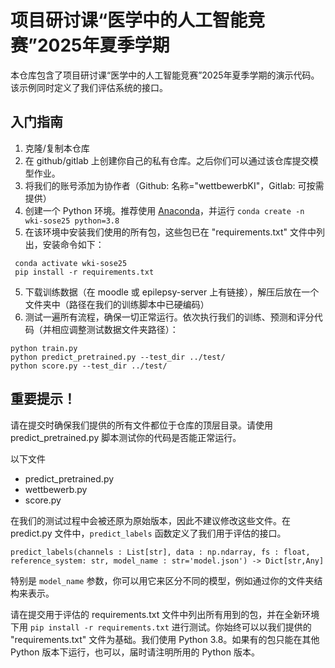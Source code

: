 # 项目研讨课“医学中的人工智能竞赛”2025年夏季学期
本仓库包含了项目研讨课“医学中的人工智能竞赛”2025年夏季学期的演示代码。该示例同时定义了我们评估系统的接口。

## 入门指南

1. 克隆/复制本仓库
2. 在 github/gitlab 上创建你自己的私有仓库。之后你们可以通过该仓库提交模型作业。
3. 将我们的账号添加为协作者（Github: 名称="wettbewerbKI"，Gitlab: 可按需提供）
3. 创建一个 Python 环境。推荐使用 [Anaconda](https://www.anaconda.com/products/distribution)，并运行 `conda create -n wki-sose25 python=3.8`
4. 在该环境中安装我们使用的所有包，这些包已在 "requirements.txt" 文件中列出，安装命令如下：
```
 conda activate wki-sose25
 pip install -r requirements.txt
```
5. 下载训练数据（在 moodle 或 epilepsy-server 上有链接），解压后放在一个文件夹中（路径在我们的训练脚本中已硬编码）
5. 测试一遍所有流程，确保一切正常运行。依次执行我们的训练、预测和评分代码（并相应调整测试数据文件夹路径）：
```
python train.py
python predict_pretrained.py --test_dir ../test/
python score.py --test_dir ../test/
```

## 重要提示！

请在提交时确保我们提供的所有文件都位于仓库的顶层目录。请使用 predict_pretrained.py 脚本测试你的代码是否能正常运行。

以下文件
- predict_pretrained.py
- wettbewerb.py
- score.py

在我们的测试过程中会被还原为原始版本，因此不建议修改这些文件。在 predict.py 文件中，`predict_labels` 函数定义了我们用于评估的接口。

`predict_labels(channels : List[str], data : np.ndarray, fs : float, reference_system: str, model_name : str='model.json') -> Dict[str,Any]`

特别是 `model_name` 参数，你可以用它来区分不同的模型，例如通过你的文件夹结构来表示。

请在提交用于评估的 requirements.txt 文件中列出所有用到的包，并在全新环境下用 `pip install -r requirements.txt` 进行测试。你始终可以以我们提供的 "requirements.txt" 文件为基础。我们使用 Python 3.8。如果有的包只能在其他 Python 版本下运行，也可以，届时请注明所用的 Python 版本。
